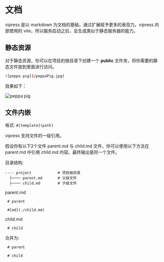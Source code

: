 # 文档

vipress 是以 markdown 为文档的基础，通过扩展赋予更多的表现力。vipress 内部使用的 vite，所以服务启动之后，会生成类似于静态服务器的能力。

## 静态资源

对于静态资源，你可以在项目的根目录下创建一个 **public** 文件夹，将你需要的静态文件放到里面进行访问。

```sh
![peppa pig](/peppaPig.jpg)
```

效果如下：

![peppa pig](/peppaPig.jpg)

## 文件内嵌

格式: `#[template](path)`

vipress 支持文件的一级引用。

假设你有以下2个文件 parent.md 与 child.md 文件，你可以使用以下方法在 parent.md 中引用 child.md 内容。最终输出是同一个文件。

目录结构:

```
---- project            # 项目根目录
  ├──── parent.md       # 父级文件
  ├──── child.md        # 子级文件
```

parent.md

```
 # parent

 #[md](./child.md) 
```

child.md

```
 # child
```

合并为:

```
 # parent

 # child
```
